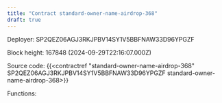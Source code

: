 ```yaml
---
title: "Contract standard-owner-name-airdrop-368"
draft: true
---
```

Deployer: SP2QEZ06AGJ3RKJPBV14SY1V5BBFNAW33D96YPGZF


 



Block height: 167848 (2024-09-29T22:16:07.000Z)

Source code: {{<contractref "standard-owner-name-airdrop-368" SP2QEZ06AGJ3RKJPBV14SY1V5BBFNAW33D96YPGZF standard-owner-name-airdrop-368>}}

Functions:


